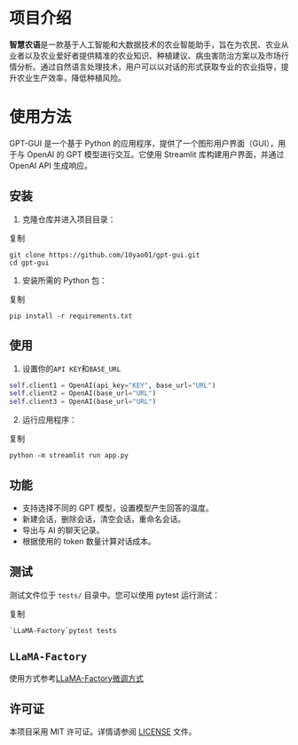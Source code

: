 # 项目介绍

**智慧农语**是一款基于人工智能和大数据技术的农业智能助手，旨在为农民、农业从业者以及农业爱好者提供精准的农业知识、种植建议、病虫害防治方案以及市场行情分析。通过自然语言处理技术，用户可以以对话的形式获取专业的农业指导，提升农业生产效率，降低种植风险。

# 使用方法

GPT-GUI 是一个基于 Python 的应用程序，提供了一个图形用户界面（GUI），用于与 OpenAI 的 GPT 模型进行交互。它使用 Streamlit 库构建用户界面，并通过 OpenAI API 生成响应。

## 安装

1. 克隆仓库并进入项目目录：

复制

```
git clone https://github.com/10yao01/gpt-gui.git
cd gpt-gui
```

1. 安装所需的 Python 包：

复制

```
pip install -r requirements.txt
```

## 使用

1. 设置你的`API KEY`和`BASE_URL`

```python
self.client1 = OpenAI(api_key="KEY", base_url="URL")
self.client2 = OpenAI(base_url="URL")
self.client3 = OpenAI(base_url="URL")
```



2. 运行应用程序：

复制

```
python -m streamlit run app.py
```

## 功能

- 支持选择不同的 GPT 模型，设置模型产生回答的温度。
- 新建会话，删除会话，清空会话，重命名会话。
- 导出与 AI 的聊天记录。
- 根据使用的 token 数量计算对话成本。

## 测试

测试文件位于 `tests/` 目录中。您可以使用 pytest 运行测试：

复制

```
`LLaMA-Factory`pytest tests
```

## `LLaMA-Factory`

使用方式参考[LLaMA-Factory微调方式](LLaMA-Factory/README.md)

## 许可证

本项目采用 MIT 许可证。详情请参阅 [LICENSE](https://license/) 文件。